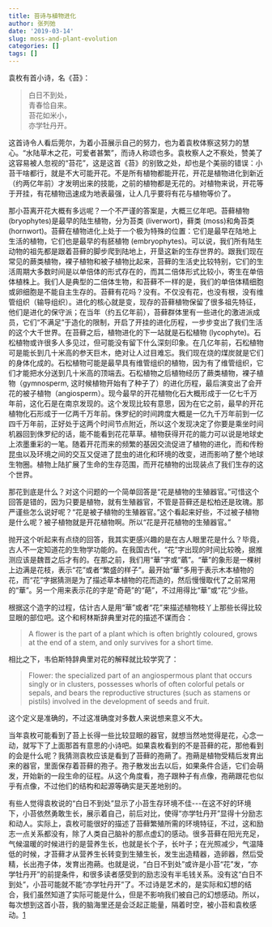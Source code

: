 ```yaml
---
title: 苔诗与植物进化
author: 张列弛
date: '2019-03-14'
slug: moss-and-plant-evolution
categories: []
tags: []
---
```

袁枚有首小诗，名《苔》：

> 白日不到处，  
青春恰自来。  
苔花如米小，  
亦学牡丹开。  

这首诗令人看后莞尔，为着小苔展示自己的努力，也为着袁枚体察这努力的慧心。“水陆草木之花，可爱者甚繁”，而诗人称颂也多。袁枚察人之不察处，赞美了这容易被人忽视的“苔花”，这是这首《苔》的别致之处，却也是个美丽的错误：小苔干啥都行，就是不大可能开花。不是所有植物都能开花，开花是植物进化到新近（约两亿年前）才发明出来的技能，之前的植物都是无花的。对植物来说，开花等于开挂，有花植物迅速成为地表最强，让人几乎要将有花与植物等价了。   

那小苔离开花大概有多远呢？一个不严谨的答案是，大概三亿年吧。苔藓植物 (bryophytes)是最早的陆生植物，分为苔类 (liverwort)，藓类 (moss)和角苔类 (hornwort)。苔藓在植物进化上处于一个极为特殊的位置：它们是最早在陆地上生活的植物，它们也是最早的有胚植物 (embryophytes)。可以说，我们所有陆生动物的祖先都是跟着苔藓的脚步爬到陆地上，开垦这新的生存世界的。跟我们现在常见的蕨类植物，裸子植物和被子植物比起来，苔藓的生活史比较特别，它们的生活周期大多数时间是以单倍体的形式存在的，而其二倍体形式比较小，寄生在单倍体植株上。我们人是典型的二倍体生物，和苔藓不一样的是，我们的单倍体精细胞或卵细胞是不能自主生存的。苔藓有花吗？没有。不仅没有花，也没有根，没有维管组织（输导组织）。进化的核心就是变，现存的苔藓植物保留了很多祖先特征，他们是进化的保守派；在当年（约五亿年前），苔藓群体里有一些进化的激进派成员，它们“不满足”于造化的限制，开启了开挂的进化历程，一步步变出了我们生活的这个大千世界。在苔藓之后，植物进化的下一站就是石松植物 (lycophyte)。石松植物或许很多人多见过，但可能没有留下什么深刻印象。在几亿年前，石松植物可是能长到几十米高的参天巨木，绝对让人过目难忘。我们现在烧的煤炭就是它们的身体化成的。石松植物可能是最早具有维管组织的植物，因为有了维管组织，它们才能把水分送到几十米高的顶端去。石松植物之后植物经历了蕨类植物，裸子植物（gymnosperm, 这时候植物开始有了种子了）的进化历程，最后演变出了会开花的被子植物（angiosperm）。现今最早的开花植物化石大概形成于一亿七千万年前，这化石是在南京发现的。这个发现比较有意思，因为在它之前，最早的开花植物化石形成于一亿两千万年前。侏罗纪的时间跨度大概是一亿九千万年前到一亿四千万年前，正好处于这两个时间节点附近，所以这个发现决定了你要是乘坐时间机器回到侏罗纪的话，能不能看到花花草草。植物获得开花的能力可以说是地球史上浓墨重彩的一笔。随着开花而来的频繁的基因交流促进了植物的进化，而和传粉昆虫以及环境之间的交互又促进了昆虫的进化和环境的改变，进而影响了整个地球生物圈。植物上陆扩展了生命的生存范围，而开花植物的出现装点了我们生存的这个世界。     

那花到底是什么？对这个问题的一个简单回答是“花是植物的生殖器官。”可惜这个回答是错的，因为只要是植物，就有生殖器官，不管是苔藓还是松柏还是玫瑰。那严谨些怎么说好呢？“花是被子植物的生殖器官。”这个看起来好些，不过被子植物是什么呢？被子植物就是开花植物啊。所以“花是开花植物的生殖器官。”     

抛开这个听起来有点绕的回答，我其实更感兴趣的是在古人眼里花是什么？毕竟，古人不一定知道花的生物学功能的。在我国古代，“花”字出现的时间比较晚，据推测应该是魏晋之后才有的。在那之前，我们用“華”字或“蘤”。“華”的象形是一棵树上边满是花枝，表示“花”或者“繁盛的样子”。最开始“華”多用于表示木本植物的花，而“花”字据猜测是为了描述草本植物的花而造的，然后慢慢取代了之前常用的“華”。另一个用来表示花的字是“奇葩”的“葩”，不过用得比“華”或“花”少些。  

根据这个造字的过程，估计古人是用“華”或者“花”来描述植物枝丫上那些长得比较显眼的部位吧。这个和柯林斯辞典里对花的描述不谋而合：

> A flower is the part of a plant which is often brightly coloured, grows at the end of a stem, and only survives for a short time.  

相比之下，韦伯斯特辞典里对花的解释就比较学究了：  

> Flower: the specialized part of an angiospermous plant that occurs singly or in clusters, possesses whorls of often colorful petals or sepals, and bears the reproductive structures (such as stamens or pistils) involved in the development of seeds and fruit.  

这个定义是准确的，不过这准确度对多数人来说想来意义不大。

当年袁枚可能看到了苔上长得一些比较显眼的器官，就想当然地觉得是花，心念一动，就写下了上面那首有意思的小诗吧。如果袁枚看到的不是苔藓的花，那他看到的会是什么呢？我猜测袁枚应该是看到了苔藓的孢蒴了。孢蒴是植物受精后发育出来的器官，里面保存着苔藓的孢子。孢子散发出去以后，如果条件合适，它们会萌发，开始新的一段生命的征程。从这个角度看，孢子跟种子有点像，孢蒴跟花也似乎有点像，不过他们的结构和起源等确实是天差地别的。  

有些人觉得袁枚说的“白日不到处”显示了小苔生存环境不佳---在这不好的环境下，小苔依然勇敢生长，展示着自己，前后对比，使得“亦学牡丹开”显得十分励志和动人。实际上，袁枚可能很好的描述了苔藓繁殖所需的环境特征，不过，这和励志一点关系都没有，除了人类自己脑补的那点虚幻的感动。很多苔藓在阳光充足，气候温暖的时候进行的是营养生长，也就是长个子，长叶子；在光照减少，气温降低的时候，才苔藓才从营养生长转变到生殖生长，发生出造精器，造卵器，然后受精，长出孢子体，发育出孢蒴。也就是说，“白日不到处”或许是小苔“花”发，“亦学牡丹开”的前提条件，和很多读者感受到的励志没有半毛钱关系。没有这“白日不到处”，小苔可能就不能“亦学牡丹开”了。不过诗是艺术的，是实际和幻想的结合，我们虽然知道了实际可能是什么，但是不影响我们被自己的幻想感动。所以，每次想到这首小苔，我的脑海里还是会泛起正能量，隔着时空，被小苔和袁枚感动。[1]

[1]: 这篇文章里对植物进化过程叙述过于简化，有不准确的地方；类比也有不恰当之处。









